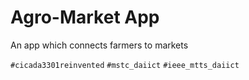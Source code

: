 # Agro-Market App

An app which connects farmers to markets

`#cicada3301reinvented` 
`#mstc_daiict` 
`#ieee_mtts_daiict`

